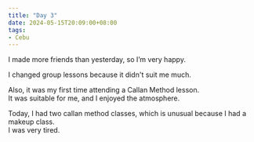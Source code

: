 ```yaml
---
title: "Day 3"
date: 2024-05-15T20:09:00+08:00
tags:
- Cebu
---
```


I made more friends than yesterday, so I’m very happy.

I changed group lessons because it didn't suit me much.

Also, it was my first time attending a Callan Method lesson.  
It was suitable for me, and I enjoyed the atmosphere.

Today, I had two callan method classes, which is unusual because I had a makeup class.  
I was very tired.